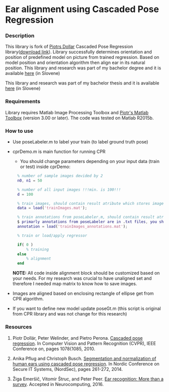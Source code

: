 # Ear alignment using Cascaded Pose Regression

### Description
This library is fork of [Piotrs Dollar](https://github.com/pdollar/) Cascaded Pose Regression library([download link](http://pdollar.github.io/files/code/cpr/cprV1.00.zip)). Library successfully determines orientation and position of predefined model on picture from trained regression. Based on model position and orientation algorithm then align ear in its natural position. This library and research was part of my bachelor degree and it is available [here](http://eprints.fri.uni-lj.si/3674/1/63110173-METOD_RIBI%C4%8C-Vpliv_poravnave_na_uspe%C5%A1nost_razpoznavanja_uhljev-1.pdf) (in Slovene)

This library and research was part of my bachelor thesis and it is available [here](http://eprints.fri.uni-lj.si/3674/1/63110173-METOD_RIBI%C4%8C-Vpliv_poravnave_na_uspe%C5%A1nost_razpoznavanja_uhljev-1.pdf) (in Slovene)

### Requirements
Library requires Matlab Image Processing Toolbox and [Piotr's Matlab Toolbox](http://pdollar.github.io/toolbox/) (version 3.00 or later). The code was tested on Matlab R2015b.

### How to use

- Use poseLabeler.m to label your train (to label ground truth pose)
- cprDemo.m is main function for running CPR
  - You should change parameters depending on your input data (train or test) inside cprDemo:
  ```matlab
  	% number of sample images devided by 2
  	n0, n1 = 50 

  	% number of all input images !!!min. is 100!!!
  	d = 100 

  	% train images, should contain result atribute which stores images
  	data = load('trainImages.mat'); 

  	% train annotations from poseLabeler.m, should contain result atribute which stores annotations
  	$ primarly annotations from poseLabeler are in .txt files, you should use txt_to_mat_converter.m to convert .txt files into one .mat file
  	annotation = load('trainImages_annotations.mat');

  	% train or load/apply regressor

	if( 0 ) 
		% training
	else
		% alignment
	end
   ```

  **NOTE:** All code inside alignment block should be customized based on your needs. For my research was crucial to have unaligned set and therefore I needed map matrix to know how to save images.

- Images are aligned based on enclosing rectangle of ellipse get from CPR algorithm.
- If you want to define new model update poseGt.m (this script is original from CPR library and was not change for this research)
  
### Resources
1. Piotr Dollár, Peter Welinder, and Pietro Perona. [Cascaded pose regression](http://web.bii.a-star.edu.sg/~zhangxw/files/Cascaded%20pose%20regression.pdf). In Computer Vision and Pattern Recognition (CVPR), IEEE Conference on, pages 1078{1085, 2010.

2. Anika Pflug and Christoph Busch. [Segmentation and normalization of human ears using cascaded pose regression](https://www.dasec.h-da.de/wp-content/uploads/2014/07/PflugBuch-CPR-NordSec2014.pdf). In Nordic Conference on Secure IT Systems, (NordSec), pages 261-272, 2014.

3. Žiga Emeršič, Vitomir Štruc, and Peter Peer. [Ear recognition: More than a survey](https://arxiv.org/pdf/1611.06203v1.pdf). Accepted in Neurocomputing, 2016.
